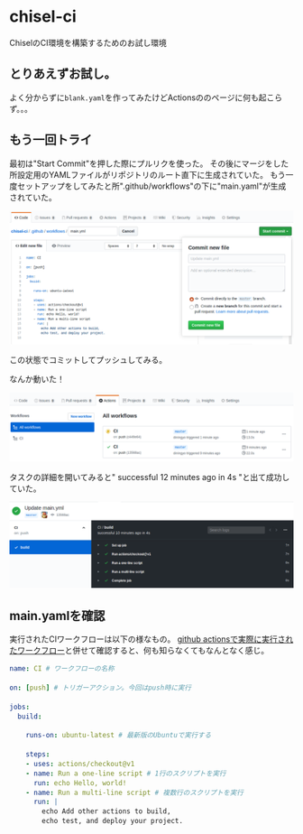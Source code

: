 # chisel-ci
ChiselのCI環境を構築するためのお試し環境

## とりあえずお試し。

よく分からずに`blank.yaml`を作ってみたけどActionsののページに何も起こらず。。。

## もう一回トライ

最初は"Start Commit"を押した際にプルリクを使った。
その後にマージをした所設定用のYAMLファイルがリポジトリのルート直下に生成されていた。
もう一度セットアップをしてみたと所".github/workflows"の下に"main.yaml"が生成されていた。

![再度セットアップをトライした際の画面キャプチャ](img/github_actions_setup.png)

この状態でコミットしてプッシュしてみる。

なんか動いた！

![プッシュ時のactionsの画面キャプチャ](img/github_actions_run.png)

タスクの詳細を開いてみると" successful 12 minutes ago in 4s "と出て成功していた。

![CIワークフローの詳細](img/github_actions_success.png)

## main.yamlを確認

実行されたCIワークフローは以下の様なもの。
[github actionsで実際に実行されたワークフロー](https://github.com/diningyo/chisel-ci/commit/6cc47d53a56f08e1a4687b85967161fb35e83e31/checks?check_suite_id=252554143)と併せて確認すると、何も知らなくてもなんとなく感じ。

```yaml
name: CI # ワークフローの名称

on: [push] # トリガーアクション。今回はpush時に実行

jobs:
  build:

    runs-on: ubuntu-latest # 最新版のUbuntuで実行する

    steps:
    - uses: actions/checkout@v1
    - name: Run a one-line script # 1行のスクリプトを実行
      run: echo Hello, world!
    - name: Run a multi-line script # 複数行のスクリプトを実行
      run: |
        echo Add other actions to build,
        echo test, and deploy your project.
```

